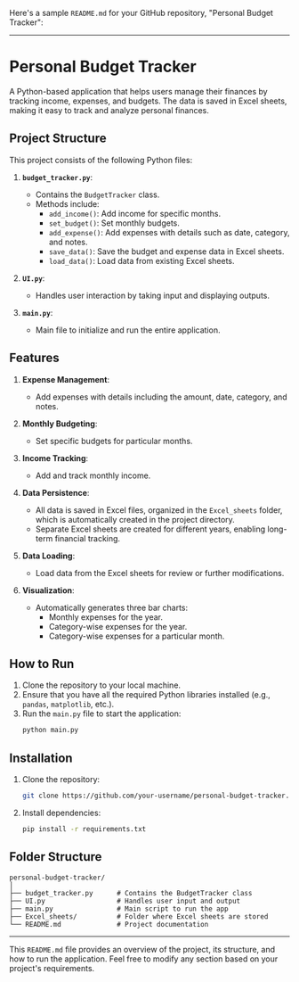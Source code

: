 Here's a sample `README.md` for your GitHub repository, "Personal Budget Tracker":

---

# Personal Budget Tracker

A Python-based application that helps users manage their finances by tracking income, expenses, and budgets. The data is saved in Excel sheets, making it easy to track and analyze personal finances.

## Project Structure

This project consists of the following Python files:

1. **`budget_tracker.py`**:
   - Contains the `BudgetTracker` class.
   - Methods include:
     - `add_income()`: Add income for specific months.
     - `set_budget()`: Set monthly budgets.
     - `add_expense()`: Add expenses with details such as date, category, and notes.
     - `save_data()`: Save the budget and expense data in Excel sheets.
     - `load_data()`: Load data from existing Excel sheets.
   
2. **`UI.py`**:
   - Handles user interaction by taking input and displaying outputs.
   
3. **`main.py`**:
   - Main file to initialize and run the entire application.

## Features

1. **Expense Management**:
   - Add expenses with details including the amount, date, category, and notes.
   
2. **Monthly Budgeting**:
   - Set specific budgets for particular months.

3. **Income Tracking**:
   - Add and track monthly income.

4. **Data Persistence**:
   - All data is saved in Excel files, organized in the `Excel_sheets` folder, which is automatically created in the project directory.
   - Separate Excel sheets are created for different years, enabling long-term financial tracking.

5. **Data Loading**:
   - Load data from the Excel sheets for review or further modifications.

6. **Visualization**:
   - Automatically generates three bar charts:
     - Monthly expenses for the year.
     - Category-wise expenses for the year.
     - Category-wise expenses for a particular month.

## How to Run

1. Clone the repository to your local machine.
2. Ensure that you have all the required Python libraries installed (e.g., `pandas`, `matplotlib`, etc.).
3. Run the `main.py` file to start the application:
   ```bash
   python main.py
   ```

## Installation

1. Clone the repository:
   ```bash
   git clone https://github.com/your-username/personal-budget-tracker.git
   ```
2. Install dependencies:
   ```bash
   pip install -r requirements.txt
   ```

## Folder Structure

```
personal-budget-tracker/
│
├── budget_tracker.py      # Contains the BudgetTracker class
├── UI.py                  # Handles user input and output
├── main.py                # Main script to run the app
├── Excel_sheets/          # Folder where Excel sheets are stored
└── README.md              # Project documentation
```

---

This `README.md` file provides an overview of the project, its structure, and how to run the application. Feel free to modify any section based on your project's requirements.